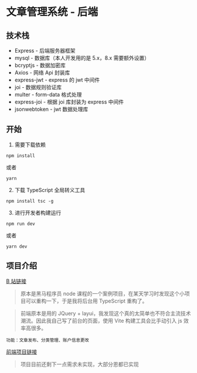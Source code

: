 # 文章管理系统 - 后端

## 技术栈

- Express - 后端服务器框架
- mysql - 数据库（本人开发用的是 5.x，8.x 需要额外设置）
- bcryptjs - 数据加密库
- Axios - 网络 Api 封装库
- express-jwt - express 的 jwt 中间件
- joi - 数据规则验证库
- multer - form-data 格式处理
- express-joi - 根据 joi 库封装为 express 中间件
- jsonwebtoken - jwt 数据处理库

## 开始

1. 需要下载依赖

```
npm install
```

或者

```
yarn
```

2. 下载 TypeScript 全局转义工具

```
npm install tsc -g
```

3. 进行开发者构建运行

```
npm run dev
```

或者

```
yarn dev
```

## 项目介绍

[B 站链接](https://www.bilibili.com/video/BV1a34y167AZ/)

> 原本是黑马程序员 node 课程的一个案例项目，在某天学习时发现这个小项目可以重构一下，于是我将后台用 TypeScript 重构了。

> 前端原本是用的 JQuery + layui，我发现这个真的太简单也不符合主流技术潮流。因此我自己写了前台的页面，使用 Vite 构建工具会比手动引入 js 效率高很多。

`功能：文章发布、分类管理、账户信息更改`

[前端项目链接](https://github.com/Qiacrkeng/api-server)

> 项目目前还剩下一点需求未实现，大部分恩都已实现
